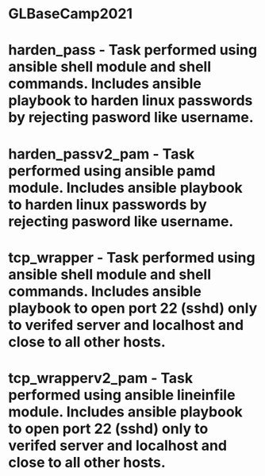 # GLBaseCamp2021

# harden_pass - Task performed using ansible shell module and shell commands. Includes ansible playbook to harden linux passwords by rejecting pasword like username. 

# harden_passv2_pam - Task performed using ansible pamd module. Includes ansible playbook to harden linux passwords by rejecting pasword like username. 

# tcp_wrapper - Task performed using ansible shell module and shell commands. Includes ansible playbook to open port 22 (sshd) only to verifed server and localhost and close to all other hosts.

# tcp_wrapperv2_pam - Task performed using ansible lineinfile module. Includes ansible playbook to open port 22 (sshd) only to verifed server and localhost and close to all other hosts.
